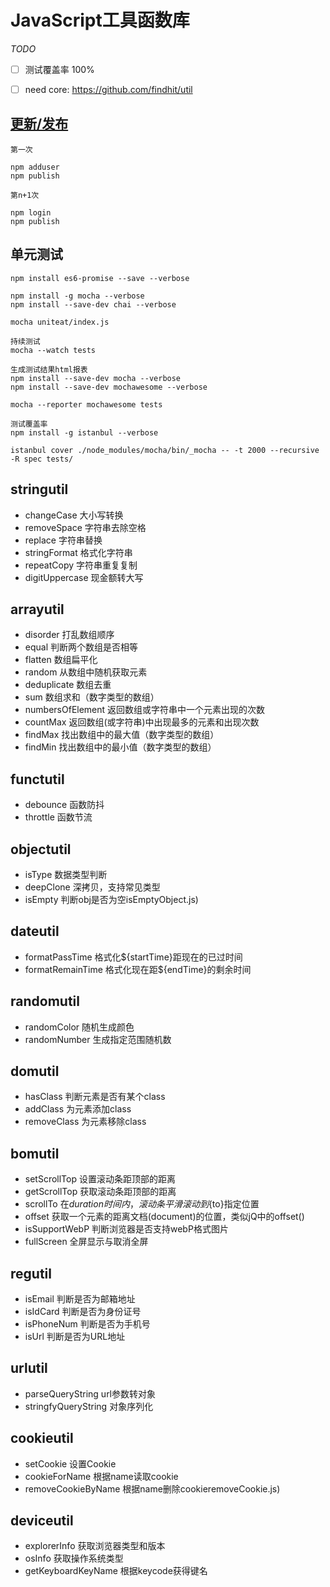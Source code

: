 JavaScript工具函数库
===========

*TODO*

- [ ] 测试覆盖率 100%
- [ ] need core: https://github.com/findhit/util


## [更新/发布](https://www.cnblogs.com/penghuwan/p/6973702.html)

```
第一次

npm adduser
npm publish

第n+1次

npm login
npm publish

```

## 单元测试

```
npm install es6-promise --save --verbose

npm install -g mocha --verbose
npm install --save-dev chai --verbose

mocha uniteat/index.js

持续测试
mocha --watch tests

生成测试结果html报表
npm install --save-dev mocha --verbose
npm install --save-dev mochawesome --verbose

mocha --reporter mochawesome tests

测试覆盖率
npm install -g istanbul --verbose

istanbul cover ./node_modules/mocha/bin/_mocha -- -t 2000 --recursive -R spec tests/
```

## stringutil

* changeCase            大小写转换
* removeSpace            字符串去除空格
* replace            字符串替换
* stringFormat            格式化字符串
* repeatCopy            字符串重复复制
* digitUppercase            现金额转大写

## arrayutil

* disorder            打乱数组顺序
* equal            判断两个数组是否相等
* flatten            数组扁平化
* random            从数组中随机获取元素
* deduplicate            数组去重
* sum            数组求和（数字类型的数组）
* numbersOfElement            返回数组或字符串中一个元素出现的次数
* countMax            返回数组(或字符串)中出现最多的元素和出现次数
* findMax            找出数组中的最大值（数字类型的数组）
* findMin            找出数组中的最小值（数字类型的数组）

## functutil

* debounce            函数防抖
* throttle            函数节流

## objectutil

* isType            数据类型判断
* deepClone            深拷贝，支持常见类型
* isEmpty            判断obj是否为空isEmptyObject.js)

## dateutil

* formatPassTime            格式化${startTime}距现在的已过时间
* formatRemainTime            格式化现在距${endTime}的剩余时间

## randomutil

* randomColor            随机生成颜色
* randomNumber            生成指定范围随机数

## domutil

* hasClass            判断元素是否有某个class
* addClass            为元素添加class
* removeClass            为元素移除class

## bomutil

* setScrollTop            设置滚动条距顶部的距离
* getScrollTop            获取滚动条距顶部的距离
* scrollTo            在${duration}时间内，滚动条平滑滚动到${to}指定位置
* offset            获取一个元素的距离文档(document)的位置，类似jQ中的offset()
* isSupportWebP            判断浏览器是否支持webP格式图片
* fullScreen            全屏显示与取消全屏

## regutil

* isEmail            判断是否为邮箱地址
* isIdCard            判断是否为身份证号
* isPhoneNum            判断是否为手机号
* isUrl            判断是否为URL地址

## urlutil

* parseQueryString            url参数转对象
* stringfyQueryString            对象序列化

## cookieutil

* setCookie            设置Cookie
* cookieForName            根据name读取cookie
* removeCookieByName            根据name删除cookieremoveCookie.js)

## deviceutil

* explorerInfo            获取浏览器类型和版本
* osInfo            获取操作系统类型
* getKeyboardKeyName            根据keycode获得键名

